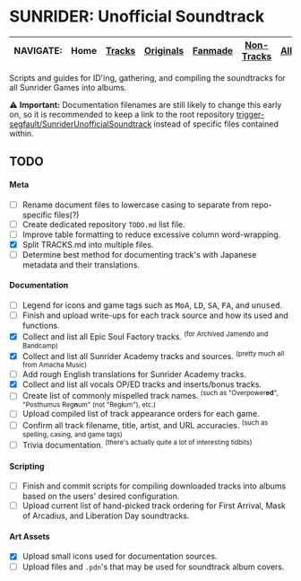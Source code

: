 # SUNRIDER: Unofficial Soundtrack

<!-- TODO: Is this a valid Home URL method? -->
<!-- Navbar -->
|NAVIGATE:|Home|[Tracks](TRACKS.md)|[Originals](ORIGINALS.md)|[Fanmade](FANMADE.md)|[Non-Tracks](NON_TRACKS.md)|[Albums](ALBUMS.md)|[Artists](ARTISTS.md)|[Order](ORDER.md)|
|-|-|-|-|-|-|-|-|-|


Scripts and guides for ID'ing, gathering, and compiling the soundtracks for all Sunrider Games into albums.

<!--
### See [TRACKS.md](TRACKS.md) for a list of all currently documented and ID'ed tracks/sources
-->

⚠️ **Important:** Documentation filenames are still likely to change this early on, so it is recommended to keep a link to the root repository [trigger-segfault/SunriderUnofficialSoundtrack](https://github.com/trigger-segfault/SunriderUnofficialSoundtrack) instead of specific files contained within.


## TODO

#### Meta

- [ ] Rename document files to lowercase casing to separate from repo-specific files(?)
- [ ] Create dedicated repository `TODO.md` list file.
- [ ] Improve table formatting to reduce excessive column word-wrapping.
- [x] Split TRACKS.md into multiple files.
- [ ] Determine best method for documenting track's with Japanese metadata and their translations.

#### Documentation

- [ ] Legend for icons and game tags such as <kbd>MoA</kbd>, <kbd>LD</kbd>, <kbd>SA</kbd>, <kbd>FA</kbd>, and <kbd>unused</kbd>.
- [ ] Finish and upload write-ups for each track source and how its used and functions.
- [x] Collect and list all Epic Soul Factory tracks. <sup>(for Archived Jamendo and Bandcamp)</sup>
- [X] Collect and list all Sunrider Academy tracks and sources. <sup>(pretty much all from Amacha Music)</sup>
- [ ] Add rough English translations for Sunrider Academy tracks.
- [x] Collect and list all vocals OP/ED tracks and inserts/bonus tracks.
- [ ] Create list of commonly mispelled track names. <sup>(such as "Overpower**ed**", "Posthumus Reg**n**um" (not "Reg**i**um"), etc.)</sup>
- [ ] Upload compiled list of track appearance orders for each game.
- [ ] Confirm all track filename, title, artist, and URL accuracies. <sup>(such as spelling, casing, and game tags)</sup>
- [ ] Trivia documentation. <sup>(there's actually quite a lot of interesting tidbits)</sup>

#### Scripting

- [ ] Finish and commit scripts for compiling downloaded tracks into albums based on the users' desired configuration.
- [ ] Upload current list of hand-picked track ordering for First Arrival, Mask of Arcadius, and Liberation Day soundtracks.

#### Art Assets

- [x] Upload small icons used for documentation sources.
- [ ] Upload files and `.pdn`'s that may be used for soundtrack album covers.

<!--
(Add more icons here)
Icon Album: https://imgur.com/a/JILwkXz
-->

<!-- TESTING: Reference-style Icons -->
<!--
[DL]: https://i.imgur.com/bSvQ9R1.png "Direct Download"
[Jamendo]: https://i.imgur.com/LzhTdRm.png "Jamendo"
[Bandcamp]: https://i.imgur.com/dRKzQoz.png "Bandcamp"
[Incompetech]: https://i.imgur.com/F75wTMZ.png "Incompetech"
[AmachaMusic]: https://i.imgur.com/88gvPrz.png "Amacha Music Studio"
[SoundCloud]: https://i.imgur.com/W48o4BF.png "SoundCloud"
[SAMFreeMusic]: https://i.imgur.com/CwtkeB8.png "SAM Free Music"
[InternetArchive]: https://i.imgur.com/2NFzLvX.png "(archived)"
[Storenvy]: https://i.imgur.com/bw0IE7T.png "Storenvy"
[Steam]: https://i.imgur.com/8Xn8pS8.png "Steam Store"
[Amazon]: https://i.imgur.com/sbYOIeI.png "Amazon"
[Spotify]: https://i.imgur.com/9ak259n.png "Spotify"
[YouTube]: https://i.imgur.com/RqHcSRB.png "YouTube"
[YouTubeMusic]: https://i.imgur.com/TorsWRB.png "YouTube Music"
[AppleMusic]: https://i.imgur.com/RNY5T36.png "Apple Music"
-->

<!-- Reference-style Icons -->
[DL]: assets/img/DL.png "Direct Download"
[Jamendo]: assets/img/Jamendo.png "Jamendo"
[Bandcamp]: assets/img/Bandcamp.png "Bandcamp"
[Incompetech]: assets/img/Incompetech.png "Incompetech"
[AmachaMusic]: assets/img/AmachaMusic.png "Amacha Music Studio"
[SoundCloud]: assets/img/SoundCloud.png "SoundCloud"
[SAMFreeMusic]: assets/img/SAMFreeMusic.png "SAM Free Music"
[InternetArchive]: assets/img/InternetArchive.png "(archived)"
[Storenvy]: assets/img/Storenvy.png "Storenvy"
[Steam]: assets/img/Steam.png "Steam Store"
[Amazon]: assets/img/Amazon.png "Amazon"
[Spotify]: assets/img/Spotify.png "Spotify"
[YouTube]: assets/img/YouTube.png "YouTube"
[YouTubeMusic]: assets/img/YouTubeMusic.png "YouTube Music"
[AppleMusic]: assets/img/AppleMusic.png "Apple Music"

<!--
[DL]: assets/img/DL.png https://i.imgur.com/bSvQ9R1.png "Direct Download"
[Jamendo]: assets/img/Jamendo.png https://i.imgur.com/LzhTdRm.png "Jamendo"
[Bandcamp]: assets/img/Bandcamp.png https://i.imgur.com/dRKzQoz.png "Bandcamp"
[Incompetech]: assets/img/Incompetech.png https://i.imgur.com/F75wTMZ.png "Incompetech"
[AmachaMusic]: assets/img/AmachaMusic.png https://i.imgur.com/88gvPrz.png "Amacha Music Studio"
[SoundCloud]: assets/img/SoundCloud.png https://i.imgur.com/W48o4BF.png "SoundCloud"
[SAMFreeMusic]: assets/img/SAMFreeMusic.png https://i.imgur.com/CwtkeB8.png "SAM Free Music"
[InternetArchive]: assets/img/InternetArchive.png https://i.imgur.com/2NFzLvX.png "(archived)"
[Storenvy]: assets/img/Storenvy.png https://i.imgur.com/bw0IE7T.png "Storenvy"
[Steam]: assets/img/Steam.png https://i.imgur.com/8Xn8pS8.png "Steam Store"
[Amazon]: assets/img/Amazon.png https://i.imgur.com/sbYOIeI.png "Amazon"
[Spotify]: assets/img/Spotify.png https://i.imgur.com/9ak259n.png "Spotify"
[YouTube]: assets/img/YouTube.png https://i.imgur.com/RqHcSRB.png "YouTube"
[YouTubeMusic]: assets/img/YouTubeMusic.png https://i.imgur.com/TorsWRB.png "YouTube Music"
[AppleMusic]: assets/img/AppleMusic.png https://i.imgur.com/RNY5T36.png "Apple Music"
-->
